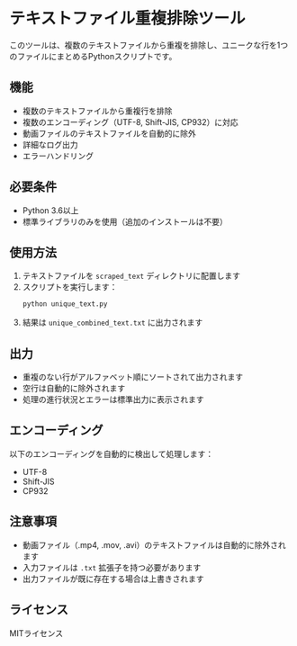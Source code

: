 # テキストファイル重複排除ツール

このツールは、複数のテキストファイルから重複を排除し、ユニークな行を1つのファイルにまとめるPythonスクリプトです。

## 機能

- 複数のテキストファイルから重複行を排除
- 複数のエンコーディング（UTF-8, Shift-JIS, CP932）に対応
- 動画ファイルのテキストファイルを自動的に除外
- 詳細なログ出力
- エラーハンドリング

## 必要条件

- Python 3.6以上
- 標準ライブラリのみを使用（追加のインストールは不要）

## 使用方法

1. テキストファイルを `scraped_text` ディレクトリに配置します
2. スクリプトを実行します：
   ```bash
   python unique_text.py
   ```
3. 結果は `unique_combined_text.txt` に出力されます

## 出力

- 重複のない行がアルファベット順にソートされて出力されます
- 空行は自動的に除外されます
- 処理の進行状況とエラーは標準出力に表示されます

## エンコーディング

以下のエンコーディングを自動的に検出して処理します：
- UTF-8
- Shift-JIS
- CP932

## 注意事項

- 動画ファイル（.mp4, .mov, .avi）のテキストファイルは自動的に除外されます
- 入力ファイルは `.txt` 拡張子を持つ必要があります
- 出力ファイルが既に存在する場合は上書きされます

## ライセンス

MITライセンス 